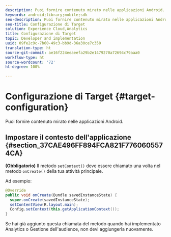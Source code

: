 ```yaml
---
description: Puoi fornire contenuto mirato nelle applicazioni Android.
keywords: android;library;mobile;sdk
seo-description: Puoi fornire contenuto mirato nelle applicazioni Android.
seo-title: Configurazione di Target
solution: Experience Cloud,Analytics
title: Configurazione di Target
topic: Developer and implementation
uuid: 09fe2c9c-7b60-49c3-bb9d-36a30ce7c350
translation-type: ht
source-git-commit: ae16f224eeaeefa29b2e1479270a72694c79aaa0
workflow-type: ht
source-wordcount: '72'
ht-degree: 100%

---
```



# Configurazione di Target {#target-configuration}

Puoi fornire contenuto mirato nelle applicazioni Android.

## Impostare il contesto dell&#39;applicazione {#section_37CAE496FF894FCA821F7760605574CA}

**(Obbligatorio)** Il metodo `setContext()` deve essere chiamato una volta nel metodo `onCreate()` della tua attività principale.

Ad esempio:

```java
@Override 
public void onCreate(Bundle savedInstanceState) { 
  super.onCreate(savedInstanceState); 
  setContentView(R.layout.main); 
  Config.setContext(this.getApplicationContext()); 
}
```

Se hai già aggiunto questa chiamata del metodo quando hai implementato Analytics o Gestione dell&#39;audience, non devi aggiungerla nuovamente.
